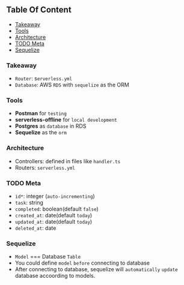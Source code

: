 <!-- START doctoc generated TOC please keep comment here to allow auto update -->
<!-- DON'T EDIT THIS SECTION, INSTEAD RE-RUN doctoc TO UPDATE -->
## Table Of Content

- [Takeaway](#takeaway)
- [Tools](#tools)
- [Architecture](#architecture)
- [TODO Meta](#todo-meta)
- [Sequelize](#sequelize)

<!-- END doctoc generated TOC please keep comment here to allow auto update -->

### Takeaway
- `Router`: s`erverless.yml`
- `Database`: AWS `RDS` with `sequelize` as the ORM

### Tools
- **Postman** for `testing`
- **serverless-offline** for `local development`
- **Postgres** as `database` in RDS
- **Sequelize** as the `orm`

### Architecture
- Controllers: defined in files like `handler.ts`
- Routers: `serverless.yml`

### TODO Meta
- `id*`: integer (`auto-incrementing`)
- `task`: string
- `completed`: boolean(default `false`)
- `created_at`: date(default `today`)
- `updated_at`: date(default `today`)
- `deleted_at`: date

### Sequelize
- `Model` === Database `Table`
- You could define `model` `before` connecting to database
- After connecting to database, sequelize will `automatically` `update` database accoording to models.
